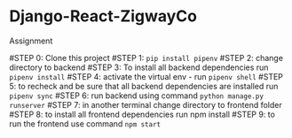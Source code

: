# Django-React-ZigwayCo
 Assignment

#STEP 0: Clone this project
#STEP 1: `pip install pipenv`
#STEP 2: change directory to backend
#STEP 3: To install all backend dependencies run `pipenv install`
#STEP 4: activate the virtual env - run `pipenv shell`
#STEP 5: to recheck and be sure that all backend dependencies are installed run `pipenv sync`
#STEP 6: run backend using command `python manage.py runserver`
#STEP 7: in another terminal change directory to frontend folder
#STEP 8: to install all frontend dependencies run npm install
#STEP 9: to run the frontend use command `npm start`